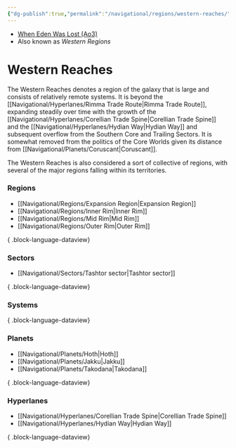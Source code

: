 ```yaml
---
{"dg-publish":true,"permalink":"/navigational/regions/western-reaches/","tags":["map","region","corellianspine","greatgranrun","biox","hydian"],"noteIcon":"saber1"}
---
```


- [When Eden Was Lost (Ao3)](https://archiveofourown.org/works/19334440)
- Also known as *Western Regions*
# Western Reaches

The Western Reaches denotes a region of the galaxy that is large and consists of relatively remote systems. It is beyond the [[Navigational/Hyperlanes/Rimma Trade Route\|Rimma Trade Route]], expanding steadily over time with the growth of the [[Navigational/Hyperlanes/Corellian Trade Spine\|Corellian Trade Spine]] and the [[Navigational/Hyperlanes/Hydian Way\|Hydian Way]] and subsequent overflow from the Southern Core and Trailing Sectors. It is somewhat removed from the politics of the Core Worlds given its distance from [[Navigational/Planets/Coruscant\|Coruscant]]. 

The Western Reaches is also considered a sort of collective of regions, with several of the major regions falling within its territories.

### Regions
- [[Navigational/Regions/Expansion Region\|Expansion Region]]
- [[Navigational/Regions/Inner Rim\|Inner Rim]]
- [[Navigational/Regions/Mid Rim\|Mid Rim]]
- [[Navigational/Regions/Outer Rim\|Outer Rim]]

{ .block-language-dataview}
### Sectors
- [[Navigational/Sectors/Tashtor sector\|Tashtor sector]]

{ .block-language-dataview}
### Systems

{ .block-language-dataview}
### Planets
- [[Navigational/Planets/Hoth\|Hoth]]
- [[Navigational/Planets/Jakku\|Jakku]]
- [[Navigational/Planets/Takodana\|Takodana]]

{ .block-language-dataview}
### Hyperlanes
- [[Navigational/Hyperlanes/Corellian Trade Spine\|Corellian Trade Spine]]
- [[Navigational/Hyperlanes/Hydian Way\|Hydian Way]]

{ .block-language-dataview}